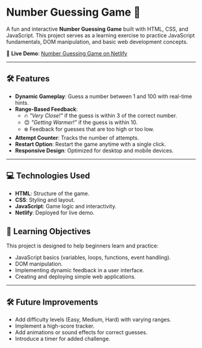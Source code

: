 # Number Guessing Game 🎯

A fun and interactive **Number Guessing Game** built with HTML, CSS, and JavaScript. This project serves as a learning exercise to practice JavaScript fundamentals, DOM manipulation, and basic web development concepts.

🚀 **Live Demo**: [Number Guessing Game on Netlify](https://jsday1project.netlify.app)

---

## 🛠 Features

- **Dynamic Gameplay**: Guess a number between 1 and 100 with real-time hints.
- **Range-Based Feedback**: 
  - 🔥 *"Very Close!"* if the guess is within 3 of the correct number.
  - 😊 *"Getting Warmer!"* if the guess is within 10.
  - ❄️ Feedback for guesses that are too high or too low.
- **Attempt Counter**: Tracks the number of attempts.
- **Restart Option**: Restart the game anytime with a single click.
- **Responsive Design**: Optimized for desktop and mobile devices.

---

## 💻 Technologies Used

- **HTML**: Structure of the game.
- **CSS**: Styling and layout.
- **JavaScript**: Game logic and interactivity.
- **Netlify**: Deployed for live demo.


## 🌟 Learning Objectives

This project is designed to help beginners learn and practice:
- JavaScript basics (variables, loops, functions, event handling).
- DOM manipulation.
- Implementing dynamic feedback in a user interface.
- Creating and deploying simple web applications.

---

## 🛠 Future Improvements

- Add difficulty levels (Easy, Medium, Hard) with varying ranges.
- Implement a high-score tracker.
- Add animations or sound effects for correct guesses.
- Introduce a timer for added challenge.


